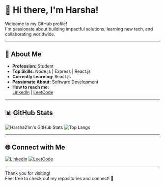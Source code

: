 # 👋 Hi there, I'm Harsha!

Welcome to my GitHub profile!  
I'm passionate about building impactful solutions, learning new tech, and collaborating worldwide.

---

## 🚀 About Me

- **Profession:** Student  
- **Top Skills:** Node.js | Express | React.js  
- **Currently Learning:** React.js  
- **Passionate About:** Software Development  
- **How to reach me:**  
  [LinkedIn](https://www.linkedin.com/in/harsha-9130052ba) | [LeetCode](https://leetcode.com/u/Harsha21ms/)

---

## 📊 GitHub Stats

![Harsha21m's GitHub Stats](https://github-readme-stats.vercel.app/api?username=Harsha21m&show_icons=true&hide_title=true&count_private=true&hide=prs&theme=radical)
![Top Langs](https://github-readme-stats.vercel.app/api/top-langs/?username=Harsha21m&layout=compact&hide_title=true&theme=radical)

---

## 🌐 Connect with Me

[![LinkedIn](https://img.shields.io/badge/LinkedIn-0A66C2?style=for-the-badge&logo=linkedin&logoColor=white)](https://www.linkedin.com/in/harsha-9130052ba)
[![LeetCode](https://img.shields.io/badge/LeetCode-FFA116?style=for-the-badge&logo=leetcode&logoColor=white)](https://leetcode.com/u/Harsha21ms/)

---

Thank you for visiting!  
Feel free to check out my repositories and connect! 🚀
